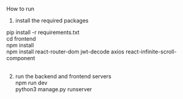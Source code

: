 How to run<br>
1) install the required packages<br>

pip install -r requirements.txt<br>
cd frontend<br>
npm install<br>
npm install react-router-dom jwt-decode axios react-infinite-scroll-component<br><br>

2) run the backend and frontend servers<br>
npm run dev<br>
python3 manage.py runserver
